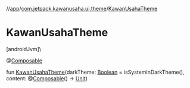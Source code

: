 //[app](../../index.md)/[com.jetpack.kawanusaha.ui.theme](index.md)/[KawanUsahaTheme](-kawan-usaha-theme.md)

# KawanUsahaTheme

[androidJvm]\

@[Composable](https://developer.android.com/reference/kotlin/androidx/compose/runtime/Composable.html)

fun [KawanUsahaTheme](-kawan-usaha-theme.md)(darkTheme: [Boolean](https://kotlinlang.org/api/latest/jvm/stdlib/kotlin/-boolean/index.html) = isSystemInDarkTheme(), content: @[Composable](https://developer.android.com/reference/kotlin/androidx/compose/runtime/Composable.html)() -&gt; [Unit](https://kotlinlang.org/api/latest/jvm/stdlib/kotlin/-unit/index.html))
